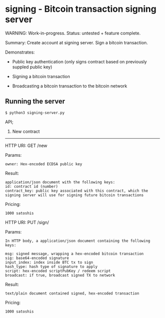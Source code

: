 
signing - Bitcoin transaction signing server
============================================

WARNING:  Work-in-progress.  Status: untested + feature complete.

Summary:  Create account at signing server.  Sign a bitcoin transaction.

Demonstrates:

* Public key authentication (only signs contract based on previously suppled public key)

* Signing a bitcoin transaction

* Broadcasting a bitcoin transaction to the bitcoin network


Running the server
------------------

	$ python3 signing-server.py



API;

1. New contract
---------------

HTTP URI: GET /new

Params:

	owner: Hex-encoded ECDSA public key

Result:

	application/json document with the following keys:
	id: contract id (number)
	contract_key: public key associated with this contract, which the signing server will use for signing future bitcoin transactions


Pricing:

	1000 satoshis



HTTP URI: PUT /sign/<contract id>

Params:

	In HTTP body, a application/json document containing the following keys:

	msg: signed message, wrapping a hex-encoded bitcoin transaction
	sig: base64-encoded signature
	input_index: index inside BTC tx to sign
	hash_type: hash type of signature to apply
	script: hex-encoded scriptPubKey / redeem script
	broadcast: if true, broadcast signed TX to network

Result:

	text/plain document contained signed, hex-encoded transaction

Pricing:

	1000 satoshis



